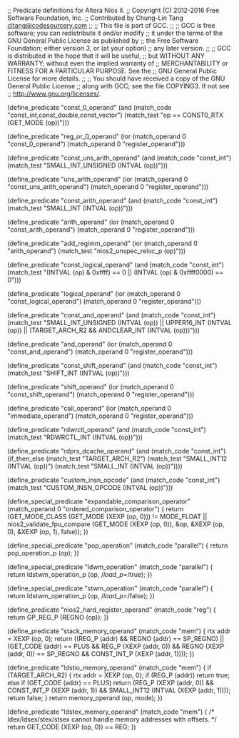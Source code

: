 ;; Predicate definitions for Altera Nios II.
;; Copyright (C) 2012-2016 Free Software Foundation, Inc.
;; Contributed by Chung-Lin Tang <cltang@codesourcery.com>
;;
;; This file is part of GCC.
;;
;; GCC is free software; you can redistribute it and/or modify
;; it under the terms of the GNU General Public License as published by
;; the Free Software Foundation; either version 3, or (at your option)
;; any later version.
;;
;; GCC is distributed in the hope that it will be useful,
;; but WITHOUT ANY WARRANTY; without even the implied warranty of
;; MERCHANTABILITY or FITNESS FOR A PARTICULAR PURPOSE.  See the
;; GNU General Public License for more details.
;;
;; You should have received a copy of the GNU General Public License
;; along with GCC; see the file COPYING3.  If not see
;; <http://www.gnu.org/licenses/>.

(define_predicate "const_0_operand"
  (and (match_code "const_int,const_double,const_vector")
       (match_test "op == CONST0_RTX (GET_MODE (op))")))

(define_predicate "reg_or_0_operand"
  (ior (match_operand 0 "const_0_operand")
       (match_operand 0 "register_operand")))

(define_predicate "const_uns_arith_operand"
  (and (match_code "const_int")
       (match_test "SMALL_INT_UNSIGNED (INTVAL (op))")))

(define_predicate "uns_arith_operand"
  (ior (match_operand 0 "const_uns_arith_operand")
       (match_operand 0 "register_operand")))

(define_predicate "const_arith_operand"
  (and (match_code "const_int")
       (match_test "SMALL_INT (INTVAL (op))")))

(define_predicate "arith_operand"
  (ior (match_operand 0 "const_arith_operand")
       (match_operand 0 "register_operand")))

(define_predicate "add_regimm_operand"
  (ior (match_operand 0 "arith_operand")
       (match_test "nios2_unspec_reloc_p (op)")))

(define_predicate "const_logical_operand"
  (and (match_code "const_int")
       (match_test "(INTVAL (op) & 0xffff) == 0
                    || (INTVAL (op) & 0xffff0000) == 0")))

(define_predicate "logical_operand"
  (ior (match_operand 0 "const_logical_operand")
       (match_operand 0 "register_operand")))

(define_predicate "const_and_operand"
  (and (match_code "const_int")
       (match_test "SMALL_INT_UNSIGNED (INTVAL (op))
                    || UPPER16_INT (INTVAL (op))
                    || (TARGET_ARCH_R2 && ANDCLEAR_INT (INTVAL (op)))")))

(define_predicate "and_operand"
  (ior (match_operand 0 "const_and_operand")
       (match_operand 0 "register_operand")))

(define_predicate "const_shift_operand"
  (and (match_code "const_int")
       (match_test "SHIFT_INT (INTVAL (op))")))

(define_predicate "shift_operand"
  (ior (match_operand 0 "const_shift_operand")
       (match_operand 0 "register_operand")))

(define_predicate "call_operand"
  (ior (match_operand 0 "immediate_operand")
       (match_operand 0 "register_operand")))

(define_predicate "rdwrctl_operand"
  (and (match_code "const_int")
       (match_test "RDWRCTL_INT (INTVAL (op))")))

(define_predicate "rdprs_dcache_operand"
  (and (match_code "const_int")
       (if_then_else (match_test "TARGET_ARCH_R2")
                     (match_test "SMALL_INT12 (INTVAL (op))")
                     (match_test "SMALL_INT (INTVAL (op))"))))

(define_predicate "custom_insn_opcode"
  (and (match_code "const_int")
       (match_test "CUSTOM_INSN_OPCODE (INTVAL (op))")))

(define_special_predicate "expandable_comparison_operator"
  (match_operand 0 "ordered_comparison_operator")
{
  return (GET_MODE_CLASS (GET_MODE (XEXP (op, 0))) != MODE_FLOAT
          || nios2_validate_fpu_compare (GET_MODE (XEXP (op, 0)), &op,
                                         &XEXP (op, 0), &XEXP (op, 1),
                                         false));
})

(define_special_predicate "pop_operation"
  (match_code "parallel")
{
  return pop_operation_p (op);
})

(define_special_predicate "ldwm_operation"
  (match_code "parallel")
{
  return ldstwm_operation_p (op, /*load_p=*/true);
})

(define_special_predicate "stwm_operation"
  (match_code "parallel")
{
  return ldstwm_operation_p (op, /*load_p=*/false);
})

(define_predicate "nios2_hard_register_operand"
  (match_code "reg")
{
  return GP_REG_P (REGNO (op));
})

(define_predicate "stack_memory_operand"
  (match_code "mem")
{
  rtx addr = XEXP (op, 0);
  return ((REG_P (addr) && REGNO (addr) == SP_REGNO)
          || (GET_CODE (addr) == PLUS
              && REG_P (XEXP (addr, 0)) && REGNO (XEXP (addr, 0)) == SP_REGNO
              && CONST_INT_P (XEXP (addr, 1))));
})

(define_predicate "ldstio_memory_operand"
  (match_code "mem")
{
  if (TARGET_ARCH_R2)
    {
      rtx addr = XEXP (op, 0);
      if (REG_P (addr))
        return true;
      else if (GET_CODE (addr) == PLUS)
        return (REG_P (XEXP (addr, 0))
                && CONST_INT_P (XEXP (addr, 1))
                && SMALL_INT12 (INTVAL (XEXP (addr, 1))));
      return false;
    }
  return memory_operand (op, mode);
})

(define_predicate "ldstex_memory_operand"
  (match_code "mem")
{
  /* ldex/ldsex/stex/stsex cannot handle memory addresses with offsets.  */
  return GET_CODE (XEXP (op, 0)) == REG;
})
